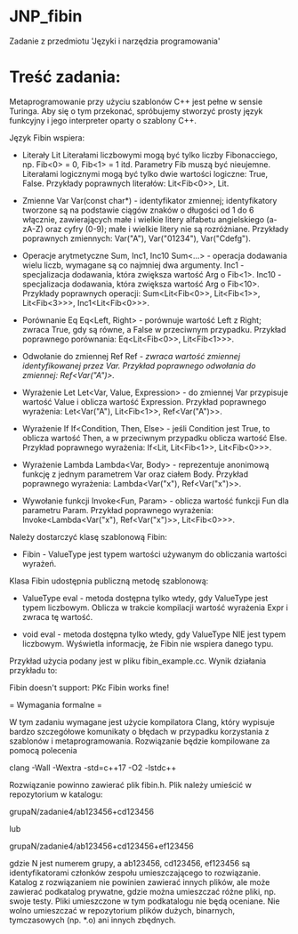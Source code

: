# JNP_fibin
Zadanie z przedmiotu 'Języki i narzędzia programowania'

# Treść zadania:

Metaprogramowanie przy użyciu szablonów C++ jest pełne w sensie Turinga.
Aby się o tym przekonać, spróbujemy stworzyć prosty język funkcyjny i jego interpreter
oparty o szablony C++.

Język Fibin wspiera:

* Literały Lit
  Literałami liczbowymi mogą być tylko liczby Fibonacciego, np. Fib<0> = 0, Fib<1> = 1 itd.
  Parametry Fib muszą być nieujemne.
  Literałami logicznymi mogą być tylko dwie wartości logiczne: True, False.
  Przykłady poprawnych literałów: Lit<Fib<0>>, Lit<True>.

* Zmienne Var
  Var(const char*) - identyfikator zmiennej; identyfikatory tworzone są na podstawie
  ciągów znaków o długości od 1 do 6 włącznie, zawierających małe i wielkie litery
  alfabetu angielskiego (a-zA-Z) oraz cyfry (0-9); małe i wielkie litery nie są
  rozróżniane.
  Przykłady poprawnych zmiennych: Var("A"), Var("01234"), Var("Cdefg").

* Operacje arytmetyczne Sum, Inc1, Inc10
  Sum<...> - operacja dodawania wielu liczb, wymagane są co najmniej dwa argumenty.
  Inc1<Arg> - specjalizacja dodawania, która zwiększa wartość Arg o Fib<1>.
  Inc10<Arg> - specjalizacja dodawania, która zwiększa wartość Arg o Fib<10>.
  Przykłady poprawnych operacji: Sum<Lit<Fib<0>>, Lit<Fib<1>>, Lit<Fib<3>>>,
  Inc1<Lit<Fib<0>>>.

* Porównanie Eq
  Eq<Left, Right> - porównuje wartość Left z Right; zwraca True, gdy są równe,
  a False w przeciwnym przypadku.
  Przykład poprawnego porównania: Eq<Lit<Fib<0>>, Lit<Fib<1>>>.

* Odwołanie do zmiennej Ref
  Ref<Var> - zwraca wartość zmiennej identyfikowanej przez Var.
  Przykład poprawnego odwołania do zmiennej: Ref<Var("A")>.

* Wyrażenie Let
  Let<Var, Value, Expression> - do zmiennej Var przypisuje wartość Value
  i oblicza wartość Expression.
  Przykład poprawnego wyrażenia: Let<Var("A"), Lit<Fib<1>>, Ref<Var("A")>>.

* Wyrażenie If
  If<Condition, Then, Else> - jeśli Condition jest True, to oblicza wartość Then,
  a w przeciwnym przypadku oblicza wartość Else.
  Przykład poprawnego wyrażenia: If<Lit<True>, Lit<Fib<1>>, Lit<Fib<0>>>.

* Wyrażenie Lambda
  Lambda<Var, Body> - reprezentuje anonimową funkcję z jednym parametrem Var
  oraz ciałem Body.
  Przykład poprawnego wyrażenia: Lambda<Var("x"), Ref<Var("x")>>.

* Wywołanie funkcji
  Invoke<Fun, Param> - oblicza wartość funkcji Fun dla parametru Param.
  Przykład poprawnego wyrażenia: Invoke<Lambda<Var("x"), Ref<Var("x")>>, Lit<Fib<0>>>.

Należy dostarczyć klasę szablonową Fibin:

* Fibin<ValueType> - ValueType jest typem wartości używanym do obliczania wartości
  wyrażeń.

Klasa Fibin udostępnia publiczną metodę szablonową:

* ValueType eval<Expr> - metoda dostępna tylko wtedy, gdy ValueType jest typem liczbowym.
  Oblicza w trakcie kompilacji wartość wyrażenia Expr i zwraca tę wartość.

* void eval<Expr> - metoda dostępna tylko wtedy, gdy ValueType NIE jest typem liczbowym.
  Wyświetla informację, że Fibin nie wspiera danego typu.

Przykład użycia podany jest w pliku fibin_example.cc. Wynik działania przykładu to:

Fibin doesn't support: PKc
Fibin works fine!

= Wymagania formalne =

W tym zadaniu wymagane jest użycie kompilatora Clang, który wypisuje bardzo
szczegółowe komunikaty o błędach w przypadku korzystania z szablonów
i metaprogramowania. Rozwiązanie będzie kompilowane za pomocą polecenia

clang -Wall -Wextra -std=c++17 -O2 -lstdc++

Rozwiązanie powinno zawierać plik fibin.h.
Plik należy umieścić w repozytorium w katalogu:

grupaN/zadanie4/ab123456+cd123456

lub

grupaN/zadanie4/ab123456+cd123456+ef123456

gdzie N jest numerem grupy, a ab123456, cd123456, ef123456 są identyfikatorami
członków zespołu umieszczającego to rozwiązanie. Katalog z rozwiązaniem nie
powinien zawierać innych plików, ale może zawierać podkatalog prywatne, gdzie
można umieszczać różne pliki, np. swoje testy. Pliki umieszczone w tym
podkatalogu nie będą oceniane. Nie wolno umieszczać w repozytorium plików
dużych, binarnych, tymczasowych (np. *.o) ani innych zbędnych.
